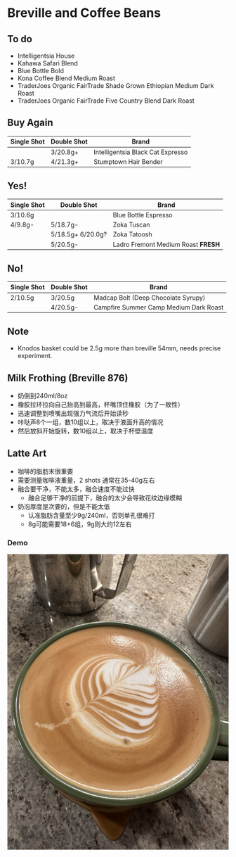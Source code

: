 # Breville and Coffee Beans

## To do

- Intelligentsia House
- Kahawa Safari Blend
- Blue Bottle Bold
- Kona Coffee Blend Medium Roast
- TraderJoes Organic FairTrade Shade Grown Ethiopian Medium Dark Roast
- TraderJoes Organic FairTrade Five Country Blend Dark Roast

## Buy Again

| Single Shot | Double Shot | Brand |
|--|--|--|
|| 3/20.8g+ | Intelligentsia Black Cat Expresso |
| 3/10.7g | 4/21.3g+ | Stumptown Hair Bender |

## Yes!

| Single Shot | Double Shot | Brand |
|--|--|--|
| 3/10.6g || Blue Bottle Espresso |
| 4/9.8g- | 5/18.7g- | Zoka Tuscan |
|| 5/18.5g+ 6/20.0g? | Zoka Tatoosh |
|| 5/20.5g- | Ladro Fremont Medium Roast **FRESH** |

## No!

| Single Shot | Double Shot | Brand |
|--|--|--|
| 2/10.5g | 3/20.5g | Madcap Bolt (Deep Chocolate Syrupy) |
|| 4/20.5g- | Campfire Summer Camp Medium Dark Roast |

## Note

- Knodos basket could be 2.5g more than breville 54mm, needs precise experiment.

## Milk Frothing (Breville 876)

- 奶倒到240ml/8oz
- 橡胶拉环拉向自己抬高到最高，杯嘴顶住橡胶（为了一致性）
- 迅速调整到喷嘴出现强力气流后开始读秒
- 咔哒声8个一组，数10组以上，取决于液面升高的情况
- 然后放斜开始旋转，数10组以上，取决于杯壁温度

## Latte Art

- 咖啡的脂肪末很重要
- 需要测量咖啡液重量，2 shots 通常在35-40g左右
- 融合要干净，不能太多，融合速度不能过快
  - 融合足够干净的前提下，融合的太少会导致花纹边缘模糊
- 奶泡厚度是次要的，但是不能太低
  - 认准脂肪含量至少9g/240ml，否则单孔很难打
  - 8g可能需要18+6组，9g则大约12左右

### Demo

![Latte Art Demo](./LatteArtDemo.jpg)
